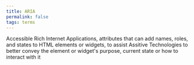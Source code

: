 ```yaml
---
title: ARIA
permalink: false
tags: terms
---
```

Accessible Rich Internet Applications, attributes that can add names, roles, and states to HTML elements or widgets, to assist Assitive Technologies to better convey the element or widget's purpose, current state or how to interact with it